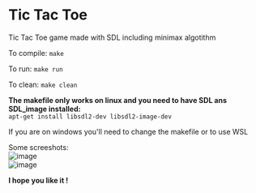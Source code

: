 ﻿# Tic Tac Toe
 
Tic Tac Toe game made with SDL including minimax algotithm
 
  
   
To compile: 
```make```  
 
To run:
```make run```  
 
To clean:
  ```make clean```  

**The makefile only works on linux and you need to have SDL ans SDL_image installed:**  
```apt-get install libsdl2-dev libsdl2-image-dev```
  
If you are on windows you'll need to change the makefile or to use WSL
  
Some screeshots:  
![image](https://user-images.githubusercontent.com/85551152/204616130-e4720e9e-028c-4c82-a323-0596a2fbcd70.png)  
![image](https://user-images.githubusercontent.com/85551152/204619458-e838e58c-9d46-44cf-a1c5-3c70d167cf27.png)  

**I hope you like it !**  
